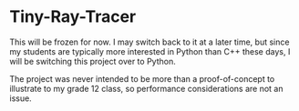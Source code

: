 # Tiny-Ray-Tracer
This will be frozen for now. I may switch back to it at a later time, but since my students are typically 
more interested in Python than C++ these days, I will be switching this project over to Python.

The project was never intended to be more than a proof-of-concept to illustrate to my grade 12 class,
so performance considerations are not an issue.
